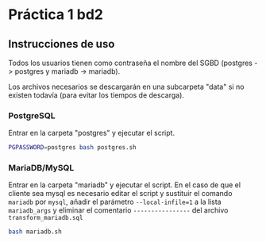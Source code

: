 # Práctica 1 bd2

## Instrucciones de uso

Todos los usuarios tienen como contraseña el nombre del SGBD (postgres -> postgres y mariadb -> mariadb).

Los archivos necesarios se descargarán en una subcarpeta "data" si no existen todavía (para evitar los tiempos de descarga).

### PostgreSQL

Entrar en la carpeta "postgres" y ejecutar el script.

```sh
PGPASSWORD=postgres bash postgres.sh
```

### MariaDB/MySQL

Entrar en la carpeta "mariadb" y ejecutar el script.
En el caso de que el cliente sea mysql es necesario editar el script y sustituir el comando `mariadb` por `mysql`, añadir el parámetro `--local-infile=1` a la lista  `mariadb_args` y eliminar el comentario `----------------` del archivo `transform_mariadb.sql`

```sh
bash mariadb.sh
```
